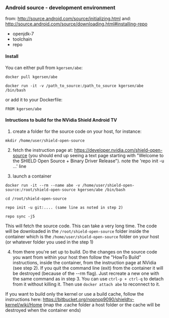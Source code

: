 ### Android source - development environment

from: http://source.android.com/source/initializing.html
and: http://source.android.com/source/downloading.html#installing-repo

* openjdk-7
* toolchain
* repo

#### Install

You can either pull from `kgersen/abe`:
```
docker pull kgersen/abe
```
```
docker run -it -v /path_to_source:/path_to_source kgersen/abe /bin/bash
```
or add it to your Dockerfile:
```
FROM kgersen/abe
```
#### Intructions to build for the NVidia Shield Android TV 

1. create a folder for the source code on your host, for instance:

 `mkdir /home/user/shield-open-source`

2. fetch the instruction page at: https://developer.nvidia.com/shield-open-source (you should end up seeing a text page starting with "Welcome to the SHIELD Open Source + Binary Driver Release"). note the 'repo init -u ...' line

3. launch a  container

 `docker run -it --rm --name abe -v /home/user/shield-open-source:/root/shield-open-source kgersen/abe /bin/bash`

 `cd /root/shield-open-source`

 `repo init -u git:.... (same line as noted in step 2)`

 `repo sync -j5`

 This will fetch the source code. This can take a very long time. The code will be downloaded in the `/root/shield-open-source` folder inside the container which is the `/home/user/shield-open-source` folder on your host (or whatever folder you used in the step 1)

4. from there you're set up to build. Do the changes on the source code you want from within your host then follow the "HowTo Build" instructions, inside the container, from the instruction page at NVidia (see step 2). If you quit the command line (exit) from the container it will be destroyed (because of the --rm flag). Just recreate a new one with the same command as in step 3. You can use `ctrl-p + ctrl-q` to detach from it without killing it. Then use `docker attach abe` to reconnect to it.

If you want to build only the kernel or use a build cache, follow the instructions here: https://bitbucket.org/nopnop9090/shieldtv-kernel/wiki/Home (map the .cache folder a host folder or the cache will be destroyed when the container ends)
